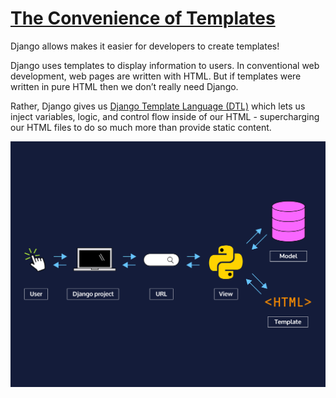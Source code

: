 # [The Convenience of Templates](https://www.codecademy.com/paths/build-python-web-apps-with-django/tracks/templates-in-django/modules/django-templates/informationals/django-the-convenience-of-templates)

Django allows makes it easier for developers to create templates!

Django uses templates to display information to users. 
In conventional web development, web pages are written with HTML. 
But if templates were written in pure HTML then we don’t really need Django.

Rather, Django gives us [Django Template Language (DTL)](https://docs.djangoproject.com/en/3.1/ref/templates/language/) 
which lets us inject variables, logic, and control flow inside of our HTML - supercharging our HTML files to do so much more than provide static content.

![Django Template Language (DTL)](django_mtv_diagram_bg.svg)
